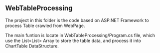 ## WebTableProcessing
The project in this folder is the code based on ASP.NET Framework to process Table crawled from WebPage. 

The main funtion is locate in WebTableProcessing/Program.cs file, which use the List<List<String>> Array to store the table data, and process it into ChartTable DataStructure.